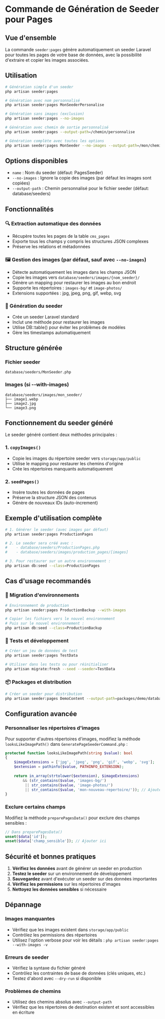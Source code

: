 # Commande de Génération de Seeder pour Pages

## Vue d'ensemble

La commande `seeder:pages` génère automatiquement un seeder Laravel pour toutes les pages de votre base de données, avec la possibilité d'extraire et copier les images associées.

## Utilisation

```bash
# Génération simple d'un seeder
php artisan seeder:pages

# Génération avec nom personnalisé
php artisan seeder:pages MonSeederPersonalise

# Génération sans images (exclusion)
php artisan seeder:pages --no-images

# Génération avec chemin de sortie personnalisé
php artisan seeder:pages --output-path=/chemin/personnalise

# Génération complète avec toutes les options
php artisan seeder:pages MonSeeder --no-images --output-path=/mon/chemin
```

## Options disponibles

- `name` : Nom du seeder (défaut: PagesSeeder)
- `--no-images` : Ignore la copie des images (par défaut les images sont copiées)
- `--output-path` : Chemin personnalisé pour le fichier seeder (défaut: database/seeders)

## Fonctionnalités

### 🔍 Extraction automatique des données
- Récupère toutes les pages de la table `cms_pages`
- Exporte tous les champs y compris les structures JSON complexes
- Préserve les relations et métadonnées

### 🖼️ Gestion des images (par défaut, sauf avec `--no-images`)
- Détecte automatiquement les images dans les champs JSON
- Copie les images vers `database/seeders/images/{nom_seeder}/`
- Génère un mapping pour restaurer les images au bon endroit
- Supporte les répertoires : `images-bg/` et `image-photos/`
- Extensions supportées : jpg, jpeg, png, gif, webp, svg

### 📝 Génération du seeder
- Crée un seeder Laravel standard
- Inclut une méthode pour restaurer les images
- Utilise DB::table() pour éviter les problèmes de modèles
- Gère les timestamps automatiquement

## Structure générée

### Fichier seeder
```
database/seeders/MonSeeder.php
```

### Images (si --with-images)
```
database/seeders/images/mon_seeder/
├── image1.webp
├── image2.jpg
└── image3.png
```

## Fonctionnement du seeder généré

Le seeder généré contient deux méthodes principales :

### 1. `copyImages()`
- Copie les images du répertoire seeder vers `storage/app/public`
- Utilise le mapping pour restaurer les chemins d'origine
- Crée les répertoires manquants automatiquement

### 2. `seedPages()`
- Insère toutes les données de pages
- Préserve la structure JSON des contenus
- Génère de nouveaux IDs (auto-increment)

## Exemple d'utilisation complète

```bash
# 1. Générer le seeder (avec images par défaut)
php artisan seeder:pages ProductionPages

# 2. Le seeder sera créé avec :
#    - database/seeders/ProductionPages.php
#    - database/seeders/images/production_pages/[images]

# 3. Pour restaurer sur un autre environnement :
php artisan db:seed --class=ProductionPages
```

## Cas d'usage recommandés

### 🚀 Migration d'environnements
```bash
# Environnement de production
php artisan seeder:pages ProductionBackup --with-images

# Copier les fichiers vers le nouvel environnement
# Puis sur le nouvel environnement :
php artisan db:seed --class=ProductionBackup
```

### 🧪 Tests et développement
```bash
# Créer un jeu de données de test
php artisan seeder:pages TestData

# Utiliser dans les tests ou pour réinitialiser
php artisan migrate:fresh --seed --seeder=TestData
```

### 📦 Packages et distribution
```bash
# Créer un seeder pour distribution
php artisan seeder:pages DemoContent --output-path=packages/demo/database/seeders
```

## Configuration avancée

### Personnaliser les répertoires d'images
Pour supporter d'autres répertoires d'images, modifiez la méthode `looksLikeImagePath()` dans `GeneratePageSeederCommand.php` :

```php
protected function looksLikeImagePath(string $value): bool
{
    $imageExtensions = ['jpg', 'jpeg', 'png', 'gif', 'webp', 'svg'];
    $extension = pathinfo($value, PATHINFO_EXTENSION);
    
    return in_array(strtolower($extension), $imageExtensions) 
        && (str_contains($value, 'images-bg/') 
         || str_contains($value, 'image-photos/')
         || str_contains($value, 'mon-nouveau-repertoire/')); // Ajouter ici
}
```

### Exclure certains champs
Modifiez la méthode `preparePagesData()` pour exclure des champs sensibles :

```php
// Dans preparePagesData()
unset($data['id']);
unset($data['champ_sensible']); // Ajouter ici
```

## Sécurité et bonnes pratiques

1. **Vérifiez les données** avant de générer un seeder en production
2. **Testez le seeder** sur un environnement de développement
3. **Sauvegardez** avant d'exécuter un seeder sur des données importantes
4. **Vérifiez les permissions** sur les répertoires d'images
5. **Nettoyez les données sensibles** si nécessaire

## Dépannage

### Images manquantes
- Vérifiez que les images existent dans `storage/app/public`
- Contrôlez les permissions des répertoires
- Utilisez l'option verbose pour voir les détails : `php artisan seeder:pages --with-images -v`

### Erreurs de seeder
- Vérifiez la syntaxe du fichier généré
- Contrôlez les contraintes de base de données (clés uniques, etc.)
- Testez d'abord avec `--dry-run` si disponible

### Problèmes de chemins
- Utilisez des chemins absolus avec `--output-path`
- Vérifiez que les répertoires de destination existent et sont accessibles en écriture
